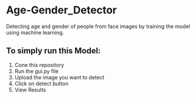 # Age-Gender_Detector
Detecting age and gender of people from face images by training the model using machine learning.
## To simply run this Model:
1. Cone this repository
2. Run the gui.py file
3. Upload the image you want to detect
4. Click on detect button
5. View Results
